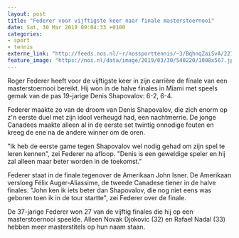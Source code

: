 ```yaml
---
layout: post
title: "Federer voor vijftigste keer naar finale masterstoernooi"
date: Sat, 30 Mar 2019 09:04:33 +0100
categories: 
- sport 
- tennis 
externe_link: "http://feeds.nos.nl/~r/nossporttennis/~3/BqhnqZaiSvA/2278200"
feature_image: "https://nos.nl/data/image/2019/03/30/540220/1008x567.jpg"
---
```


<p>Roger Federer heeft voor de vijftigste keer in zijn carrière de finale van een masterstoernooi bereikt. Hij won in de halve finales in Miami met speels gemak van de pas 19-jarige Denis Shapovalov: 6-2, 6-4.</p>
<p>Federer maakte zo van de droom van Denis Shapovalov, die zich enorm op z'n eerste duel met zijn idool verheugd had, een nachtmerrie. De jonge Canadees maakte alleen al in de eerste set twintig onnodige fouten en kreeg de ene na de andere winner om de oren.</p>
<p>"Ik heb de eerste game tegen Shapovalov wel nodig gehad om zijn spel te leren kennen", zei Federer na afloop. "Denis is een geweldige speler en hij zal alleen maar beter worden in de toekomst."</p>
<p>Federer staat in de finale tegenover de Amerikaan John Isner. De Amerikaan versloeg Félix Auger-Aliassime, de tweede Canadese tiener in de halve finales. "John ken ik iets beter dan Shapovalov, die nog niet eens was geboren toen ik in de tour startte", zei Federer over de finale.</p>
<p>De 37-jarige Federer won 27 van de vijftig finales die hij op een masterstoernooi speelde. Alleen Novak Djokovic (32) en Rafael Nadal (33) hebben meer masterstitels op hun naam staan.</p><img src="http://feeds.feedburner.com/~r/nossporttennis/~4/BqhnqZaiSvA" height="1" width="1" alt=""/>
